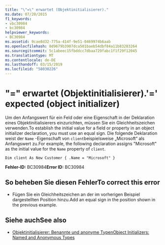 ```yaml
---
title: "\"=\" erwartet (Objektinitialisierer)."
ms.date: 07/20/2015
f1_keywords:
- vbc30984
- bc30984
helpviewer_keywords:
- BC30984
ms.assetid: 9cae8d32-775a-414f-9e51-0469974b6aab
ms.openlocfilehash: 8d9679b3907dca501baeb54dbf84a11b83283264
ms.sourcegitcommit: 5c1abeec15fbddcc7dbaa729fabc1f1f29f12045
ms.translationtype: MT
ms.contentlocale: de-DE
ms.lasthandoff: 03/15/2019
ms.locfileid: "58030226"
---
```

# <a name="-expected-object-initializer"></a><span data-ttu-id="19c67-102">"=" erwartet (Objektinitialisierer).</span><span class="sxs-lookup"><span data-stu-id="19c67-102">'=' expected (object initializer)</span></span>
<span data-ttu-id="19c67-103">Um den Anfangswert für ein Feld oder eine Eigenschaft in der Deklaration eines Objektinitialisierers einzurichten, müssen Sie ein Gleichheitszeichen verwenden.</span><span class="sxs-lookup"><span data-stu-id="19c67-103">To establish the initial value for a field or property in an object initializer declaration, you must use an equal sign.</span></span> <span data-ttu-id="19c67-104">Die folgende Deklaration weist der `Name` -Eigenschaft von `client`beispielsweise „Microsoft“ als Anfangswert zu.</span><span class="sxs-lookup"><span data-stu-id="19c67-104">For example, the following declaration assigns "Microsoft" as the initial value for the `Name` property of `client`.</span></span>  
  
```  
Dim client As New Customer { .Name = "Microsoft" }  
```  
  
 <span data-ttu-id="19c67-105">**Fehler-ID:** BC30984</span><span class="sxs-lookup"><span data-stu-id="19c67-105">**Error ID:** BC30984</span></span>  
  
## <a name="to-correct-this-error"></a><span data-ttu-id="19c67-106">So beheben Sie diesen Fehler</span><span class="sxs-lookup"><span data-stu-id="19c67-106">To correct this error</span></span>  
  
-   <span data-ttu-id="19c67-107">Fügen Sie ein Gleichheitszeichen an der im vorherigen Beispiel dargestellten Position hinzu.</span><span class="sxs-lookup"><span data-stu-id="19c67-107">Add an equal sign in the position shown in the previous example.</span></span>  
  
## <a name="see-also"></a><span data-ttu-id="19c67-108">Siehe auch</span><span class="sxs-lookup"><span data-stu-id="19c67-108">See also</span></span>

- [<span data-ttu-id="19c67-109">Objektinitialisierer: Benannte und anonyme Typen</span><span class="sxs-lookup"><span data-stu-id="19c67-109">Object Initializers: Named and Anonymous Types</span></span>](../../visual-basic/programming-guide/language-features/objects-and-classes/object-initializers-named-and-anonymous-types.md)

